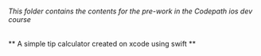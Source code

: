 ###### This folder contains the contents for the pre-work in the Codepath ios dev course
** A simple tip calculator created on xcode using swift ** 
